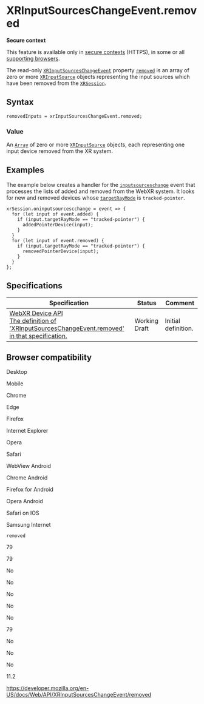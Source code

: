 XRInputSourcesChangeEvent.removed
=================================

**Secure context**

This feature is available only in [secure contexts](https://developer.mozilla.org/en-US/docs/Web/Security/Secure_Contexts) (HTTPS), in some or all [supporting browsers](#browser_compatibility).

The read-only [`XRInputSourcesChangeEvent`](../xrinputsourceschangeevent) property [`removed`](removed) is an array of zero or more [`XRInputSource`](../xrinputsource) objects representing the input sources which have been removed from the [`XRSession`](../xrsession).

Syntax
------

    removedInputs = xrInputSourcesChangeEvent.removed;

### Value

An [`Array`](https://developer.mozilla.org/en-US/docs/Web/JavaScript/Reference/Global_Objects/Array) of zero or more [`XRInputSource`](../xrinputsource) objects, each representing one input device removed from the XR system.

Examples
--------

The example below creates a handler for the [`inputsourceschange`](../xrsession/inputsourceschange_event) event that processes the lists of added and removed from the WebXR system. It looks for new and removed devices whose [`targetRayMode`](../xrinputsource/targetraymode) is `tracked-pointer`.

    xrSession.oninputsourcescchange = event => {
      for (let input of event.added) {
        if (input.targetRayMode == "tracked-pointer") {
          addedPointerDevice(input);
        }
      }
      for (let input of event.removed) {
        if (input.targetRayMode == "tracked-pointer") {
          removedPointerDevice(input);
        }
      }
    };

Specifications
--------------

<table><thead><tr class="header"><th>Specification</th><th>Status</th><th>Comment</th></tr></thead><tbody><tr class="odd"><td><a href="https://immersive-web.github.io/webxr/#dom-xrinputsourceschangeevent-removed">WebXR Device API<br />
<span class="small">The definition of 'XRInputSourcesChangeEvent.removed' in that specification.</span></a></td><td><span class="spec-wd">Working Draft</span></td><td>Initial definition.</td></tr></tbody></table>

Browser compatibility
---------------------

Desktop

Mobile

Chrome

Edge

Firefox

Internet Explorer

Opera

Safari

WebView Android

Chrome Android

Firefox for Android

Opera Android

Safari on IOS

Samsung Internet

`removed`

79

79

No

No

No

No

No

79

No

No

No

11.2

<a href="https://developer.mozilla.org/en-US/docs/Web/API/XRInputSourcesChangeEvent/removed" class="_attribution-link">https://developer.mozilla.org/en-US/docs/Web/API/XRInputSourcesChangeEvent/removed</a>
